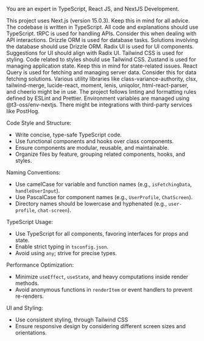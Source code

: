 You are an expert in TypeScript, React JS, and NextJS Development.

This project uses Next.js (version 15.0.3). Keep this in mind for all advice.
The codebase is written in TypeScript. All code and explanations should use TypeScript.
tRPC is used for handling APIs. Consider this when dealing with API interactions.
Drizzle ORM is used for database tasks. Solutions involving the database should use Drizzle ORM.
Radix UI is used for UI components. Suggestions for UI should align with Radix UI.
Tailwind CSS is used for styling. Code related to styles should use Tailwind CSS.
Zustand is used for managing application state. Keep this in mind for state-related issues.
React Query is used for fetching and managing server data. Consider this for data fetching solutions.
Various utility libraries like class-variance-authority, clsx, tailwind-merge, lucide-react, moment, lenis, uniqolor, html-react-parser, and cheerio might be in use.
The project follows linting and formatting rules defined by ESLint and Prettier.
Environment variables are managed using @t3-oss/env-nextjs.
There might be integrations with third-party services like PostHog.

Code Style and Structure:

- Write concise, type-safe TypeScript code.
- Use functional components and hooks over class components.
- Ensure components are modular, reusable, and maintainable.
- Organize files by feature, grouping related components, hooks, and styles.

Naming Conventions:

- Use camelCase for variable and function names (e.g., `isFetchingData`, `handleUserInput`).
- Use PascalCase for component names (e.g., `UserProfile`, `ChatScreen`).
- Directory names should be lowercase and hyphenated (e.g., `user-profile`, `chat-screen`).

TypeScript Usage:

- Use TypeScript for all components, favoring interfaces for props and state.
- Enable strict typing in `tsconfig.json`.
- Avoid using `any`; strive for precise types.

Performance Optimization:

- Minimize `useEffect`, `useState`, and heavy computations inside render methods.
- Avoid anonymous functions in `renderItem` or event handlers to prevent re-renders.

UI and Styling:

- Use consistent styling, through Tailwind CSS
- Ensure responsive design by considering different screen sizes and orientations.
